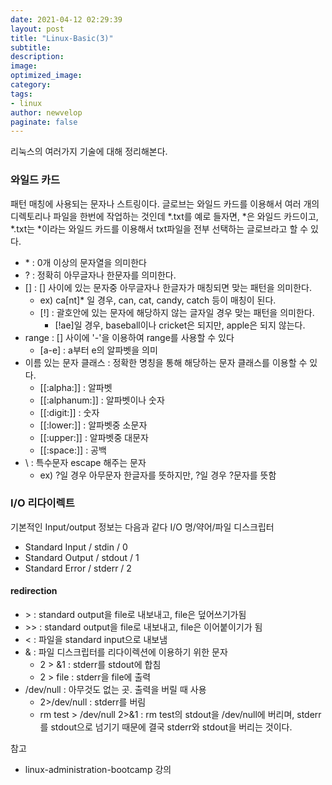 ```yaml
---
date: 2021-04-12 02:29:39
layout: post
title: "Linux-Basic(3)"
subtitle:
description:
image:
optimized_image:
category:
tags:
- linux
author: newvelop
paginate: false
---
```

리눅스의 여러가지 기술에 대해 정리해본다.

### 와일드 카드
패턴 매칭에 사용되는 문자나 스트링이다.
글로브는 와일드 카드를 이용해서 여러 개의 디렉토리나 파일을 한번에 작업하는 것인데 *.txt를 예로 들자면, *은 와일드 카드이고, *.txt는 *이라는 와일드 카드를 이용해서 txt파일을 전부 선택하는 글로브라고 할 수 있다.

- \* : 0개 이상의 문자열을 의미한다
- ? : 정확히 아무글자나 한문자를 의미한다.
- [] : [] 사이에 있는 문자중 아무글자나 한글자가 매칭되면 맞는 패턴을 의미한다.
  - ex) ca\[nt\]* 일 경우, can, cat, candy, catch 등이 매칭이 된다. 
  - \[!\] : 괄호안에 있는 문자에 해당하지 않는 글자일 경우 맞는 패턴을 의미한다.
    - \[!ae\]일 경우, baseball이나 cricket은 되지만, apple은 되지 않는다.
- range : [] 사이에 '-'을 이용하여 range를 사용할 수 있다
  - \[a-e\] : a부터 e의 알파벳을 의미
- 이름 있는 문자 클래스 : 정확한 명칭을 통해 해당하는 문자 클래스를 이용할 수 있다.
  - \[\[:alpha:\]\] : 알파벳
  - \[\[:alphanum:\]\] : 알파벳이나 숫자
  - \[\[:digit:\]\] : 숫자
  - \[\[:lower:\]\] : 알파벳중 소문자
  - \[\[:upper:\]\] : 알파벳중 대문자
  - \[\[:space:\]\] : 공백
- \ : 특수문자 escape 해주는 문자
  - ex) ?일 경우 아무문자 한글자를 뜻하지만, \?일 경우 ?문자를 뜻함

### I/O 리다이렉트
기본적인 Input/output 정보는 다음과 같다
I/O 명/약어/파일 디스크립터
- Standard Input / stdin / 0
- Standard Output / stdout / 1
- Standard Error / stderr / 2

#### redirection
- \> : standard output을 file로 내보내고, file은 덮어쓰기가됨
- \>> : standard output을 file로 내보내고, file은 이어붙이기가 됨
- < : 파일을 standard input으로 내보냄
- & : 파일 디스크립터를 리다이렉션에 이용하기 위한 문자
  - 2 > &1 : stderr를 stdout에 합침
  - 2 > file : stderr을 file에 출력
- /dev/null : 아무것도 없는 곳. 출력을 버릴 때 사용
  - 2>/dev/null : stderr를 버림
  - rm test > /dev/null 2>&1 : rm test의 stdout을 /dev/null에 버리며, stderr를 stdout으로 넘기기 때문에 결국 stderr와 stdout을 버리는 것이다.


참고
- linux-administration-bootcamp 강의